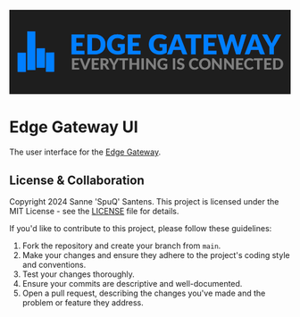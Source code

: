![Edge Gateway](Edge_Gateway_banner.png)

# Edge Gateway UI
The user interface for the [Edge Gateway](https://github.com/SpuQ/Edge_Gateway).

## License & Collaboration
Copyright 2024 Sanne 'SpuQ' Santens. This project is licensed under the MIT License - see the [LICENSE](LICENSE.txt) file for details.

If you'd like to contribute to this project, please follow these guidelines:
1. Fork the repository and create your branch from `main`.
2. Make your changes and ensure they adhere to the project's coding style and conventions.
3. Test your changes thoroughly.
4. Ensure your commits are descriptive and well-documented.
5. Open a pull request, describing the changes you've made and the problem or feature they address.